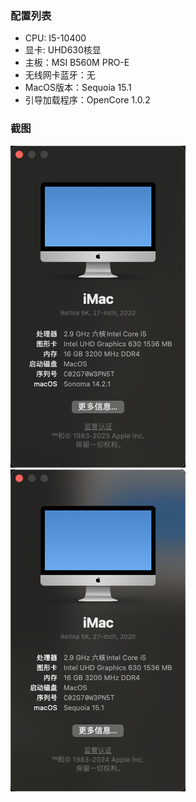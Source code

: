 ### 配置列表
* CPU: I5-10400
* 显卡: UHD630核显
* 主板：MSI B560M PRO-E
* 无线网卡蓝牙：无
* MacOS版本：Sequoia 15.1
* 引导加载程序：OpenCore 1.0.2

### 截图

![MacOS版本：Sonoma](screenshot/mac_Sonoma.png)
![MacOS版本：Sequoia](screenshot/about.png)